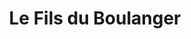 ---
title: "Le Fils du Boulanger"
url: /quesnoy-sur-deule/le-fils-du-boulanger/
shop: boulangerie
---